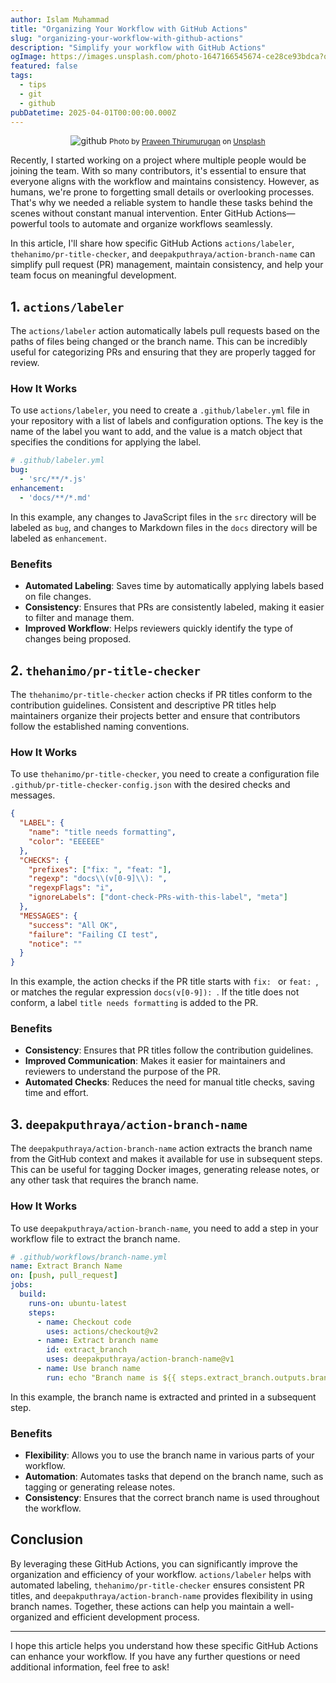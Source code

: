 ```yaml
---
author: Islam Muhammad
title: "Organizing Your Workflow with GitHub Actions"
slug: "organizing-your-workflow-with-github-actions"
description: "Simplify your workflow with GitHub Actions"
ogImage: https://images.unsplash.com/photo-1647166545674-ce28ce93bdca?q=80&w=2670&auto=format&fit=crop&ixlib=rb-4.0.3&ixid=M3wxMjA3fDB8MHxwaG90by1wYWdlfHx8fGVufDB8fHx8fA%3D%3D&w=1394&q=80
featured: false
tags:
  - tips
  - git
  - github
pubDatetime: 2025-04-01T00:00:00.000Z
---
```



<center>

![github](https://images.unsplash.com/photo-1647166545674-ce28ce93bdca?q=80&w=2670&auto=format&fit=crop&ixlib=rb-4.0.3&ixid=M3wxMjA3fDB8MHxwaG90by1wYWdlfHx8fGVufDB8fHx8fA%3D%3D&w=1394&q=80)
<span><small>Photo by <a href="https://unsplash.com/@praveentcom?utm_content=creditCopyText&utm_medium=referral&utm_source=unsplash">Praveen Thirumurugan</a> on <a href="https://unsplash.com/photos/mG28olYFgHI">Unsplash</a></small></span>

</center>


Recently, I started working on a project where multiple people would be joining the team. With so many contributors, it's essential to ensure that everyone aligns with the workflow and maintains consistency. However, as humans, we're prone to forgetting small details or overlooking processes. That's why we needed a reliable system to handle these tasks behind the scenes without constant manual intervention. Enter GitHub Actions—powerful tools to automate and organize workflows seamlessly.

In this article, I'll share how specific GitHub Actions `actions/labeler`, `thehanimo/pr-title-checker`, and `deepakputhraya/action-branch-name` can simplify pull request (PR) management, maintain consistency, and help your team focus on meaningful development.

## 1. `actions/labeler`

The `actions/labeler` action automatically labels pull requests based on the paths of files being changed or the branch name. This can be incredibly useful for categorizing PRs and ensuring that they are properly tagged for review.

### How It Works

To use `actions/labeler`, you need to create a `.github/labeler.yml` file in your repository with a list of labels and configuration options. The key is the name of the label you want to add, and the value is a match object that specifies the conditions for applying the label.

```yaml
# .github/labeler.yml
bug:
  - 'src/**/*.js'
enhancement:
  - 'docs/**/*.md'
```

In this example, any changes to JavaScript files in the `src` directory will be labeled as `bug`, and changes to Markdown files in the `docs` directory will be labeled as `enhancement`.

### Benefits

- **Automated Labeling**: Saves time by automatically applying labels based on file changes.
- **Consistency**: Ensures that PRs are consistently labeled, making it easier to filter and manage them.
- **Improved Workflow**: Helps reviewers quickly identify the type of changes being proposed.

## 2. `thehanimo/pr-title-checker`

The `thehanimo/pr-title-checker` action checks if PR titles conform to the contribution guidelines. Consistent and descriptive PR titles help maintainers organize their projects better and ensure that contributors follow the established naming conventions.

### How It Works

To use `thehanimo/pr-title-checker`, you need to create a configuration file `.github/pr-title-checker-config.json` with the desired checks and messages.

```json
{
  "LABEL": {
    "name": "title needs formatting",
    "color": "EEEEEE"
  },
  "CHECKS": {
    "prefixes": ["fix: ", "feat: "],
    "regexp": "docs\\(v[0-9]\\): ",
    "regexpFlags": "i",
    "ignoreLabels": ["dont-check-PRs-with-this-label", "meta"]
  },
  "MESSAGES": {
    "success": "All OK",
    "failure": "Failing CI test",
    "notice": ""
  }
}
```

In this example, the action checks if the PR title starts with `fix: ` or `feat: `, or matches the regular expression `docs(v[0-9]): `. If the title does not conform, a label `title needs formatting` is added to the PR.

### Benefits

- **Consistency**: Ensures that PR titles follow the contribution guidelines.
- **Improved Communication**: Makes it easier for maintainers and reviewers to understand the purpose of the PR.
- **Automated Checks**: Reduces the need for manual title checks, saving time and effort.

## 3. `deepakputhraya/action-branch-name`

The `deepakputhraya/action-branch-name` action extracts the branch name from the GitHub context and makes it available for use in subsequent steps. This can be useful for tagging Docker images, generating release notes, or any other task that requires the branch name.

### How It Works

To use `deepakputhraya/action-branch-name`, you need to add a step in your workflow file to extract the branch name.

```yaml
# .github/workflows/branch-name.yml
name: Extract Branch Name
on: [push, pull_request]
jobs:
  build:
    runs-on: ubuntu-latest
    steps:
      - name: Checkout code
        uses: actions/checkout@v2
      - name: Extract branch name
        id: extract_branch
        uses: deepakputhraya/action-branch-name@v1
      - name: Use branch name
        run: echo "Branch name is ${{ steps.extract_branch.outputs.branch }}"
```

In this example, the branch name is extracted and printed in a subsequent step.

### Benefits

- **Flexibility**: Allows you to use the branch name in various parts of your workflow.
- **Automation**: Automates tasks that depend on the branch name, such as tagging or generating release notes.
- **Consistency**: Ensures that the correct branch name is used throughout the workflow.

## Conclusion

By leveraging these GitHub Actions, you can significantly improve the organization and efficiency of your workflow. `actions/labeler` helps with automated labeling, `thehanimo/pr-title-checker` ensures consistent PR titles, and `deepakputhraya/action-branch-name` provides flexibility in using branch names. Together, these actions can help you maintain a well-organized and efficient development process.

---

I hope this article helps you understand how these specific GitHub Actions can enhance your workflow. If you have any further questions or need additional information, feel free to ask!
